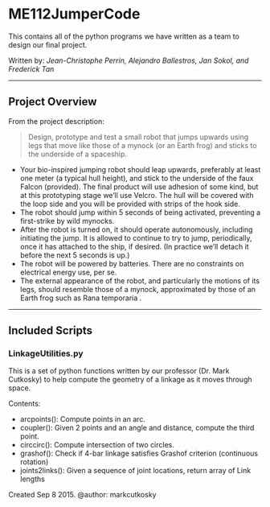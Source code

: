 # ME112JumperCode

This contains all of the python programs we have written as a team to design our final project.

Written by:
_Jean-Christophe Perrin, Alejandro Ballestros, Jan Sokol, and Frederick Tan_

____
## Project Overview
From the project description:

> Design, prototype and test a small robot that jumps upwards using legs that move like those of a mynock (or an Earth frog) and sticks to the underside of a spaceship.

* Your bio-inspired jumping robot should leap upwards, preferably at least one meter (a typical hull height), and stick to the underside of the faux Falcon (provided). The final product will use adhesion of some kind, but at this prototyping stage we’ll use Velcro. The hull will be covered with the loop side and you will be provided with strips of the hook side.
* The robot should jump within 5 seconds of being activated, preventing a first-strike by wild mynocks.
* After the robot is turned on, it should operate autonomously, including initiating the jump. It is allowed to continue to try to jump, periodically, once it has attached to the ship, if desired. (In practice we’ll detach it before the next 5 seconds is up.)
* The robot will be powered by batteries. There are no constraints on electrical energy use, per se.
* The external appearance of the robot, and particularly the motions of its legs, should resemble
those of a mynock, approximated by those of an Earth frog such as  Rana temporaria .

____
## Included Scripts

### LinkageUtilities.py
This is a set of python functions written by our professor (Dr. Mark Cutkosky)
to help compute the geometry of a linkage as it moves through space.

Contents:
* arcpoints(): Compute points in an arc.
* coupler(): Given 2 points and an angle and distance, compute the third point.
* circcirc(): Compute intersection of two circles.
* grashof(): Check if 4-bar linkage satisfies Grashof criterion (continuous rotation)
* joints2links(): Given a sequence of joint locations, return array of Link lengths

Created Sep  8 2015.
@author: markcutkosky
